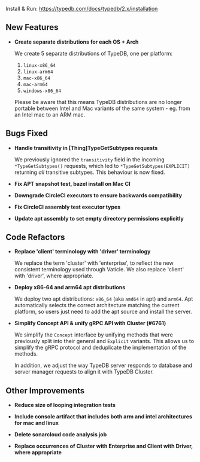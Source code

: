 Install & Run: https://typedb.com/docs/typedb/2.x/installation


## New Features
- **Create separate distributions for each OS + Arch**

  We create 5 separate distributions of TypeDB, one per platform:

  1. `linux-x86_64`
  2. `linux-arm64`
  3. `mac-x86_64`
  4. `mac-arm64`
  5. `windows-x86_64`

  Please be aware that this means TypeDB distributions are no longer portable between Intel and Mac variants of the same system - eg. from an Intel mac to an ARM mac.


## Bugs Fixed
- **Handle transitivity in [Thing]TypeGetSubtypes requests**
  
  We previously ignored the `transitivity` field in the incoming `*TypeGetSubtypes()` requests, which led to `*TypeGetSubtypes(EXPLICIT)` returning _all_ transitive subtypes. This behaviour is now fixed.

- **Fix APT snapshot test, bazel install on Mac CI**

- **Downgrade CircleCI executors to ensure backwards compatibility**

- **Fix CircleCI assembly test executor types**

- **Update apt assembly to set empty directory permissions explicitly**
## Code Refactors

- **Replace 'client' terminology with 'driver' terminology**
  
  We replace the term 'cluster' with 'enterprise', to reflect the new consistent terminology used through Vaticle. We also replace 'client' with 'driver', where appropriate.

- **Deploy x86-64 and arm64 apt distributions**

  We deploy two apt distributions: `x86_64` (aka `amd64` in apt) and `arm64`. Apt automatically selects the correct architecture matching the current platform, so users just need to add the apt source and install the server.


- **Simplify Concept API & unify gRPC API with Cluster (#6761)**
  
  We simplify the `Concept` interface by unifying methods that were previously split into their general and `Explicit` variants. This allows us to simplify the gRPC protocol and deduplicate the implementation of the methods.
  
  In addition, we adjust the way TypeDB server responds to database and server manager requests to align it with TypeDB Cluster.
  

## Other Improvements
- **Reduce size of looping integration tests**

- **Include console artifact that includes both arm and intel architectures for mac and linux**

- **Delete sonarcloud code analysis job**

- **Replace occurrences of Cluster with Enterprise and Client with Driver, where appropriate**
    